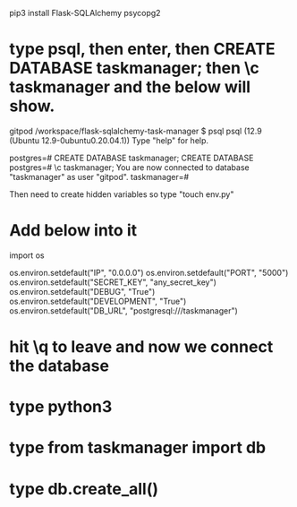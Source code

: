 pip3 install Flask-SQLAlchemy psycopg2

# type psql, then enter, then CREATE DATABASE taskmanager; then \c taskmanager and the below will show. 

gitpod /workspace/flask-sqlalchemy-task-manager $ psql
psql (12.9 (Ubuntu 12.9-0ubuntu0.20.04.1))
Type "help" for help.

postgres=# CREATE DATABASE taskmanager;
CREATE DATABASE
postgres=# \c taskmanager;
You are now connected to database "taskmanager" as user "gitpod".
taskmanager=# 

Then need to create hidden variables so type "touch env.py"

# Add below into it

import os

os.environ.setdefault("IP", "0.0.0.0")
os.environ.setdefault("PORT", "5000")
os.environ.setdefault("SECRET_KEY", "any_secret_key")
os.environ.setdefault("DEBUG", "True")
os.environ.setdefault("DEVELOPMENT", "True")
os.environ.setdefault("DB_URL", "postgresql:///taskmanager")

# hit \q to leave and now we connect the database
# type python3 
# type from taskmanager import db
# type db.create_all()
